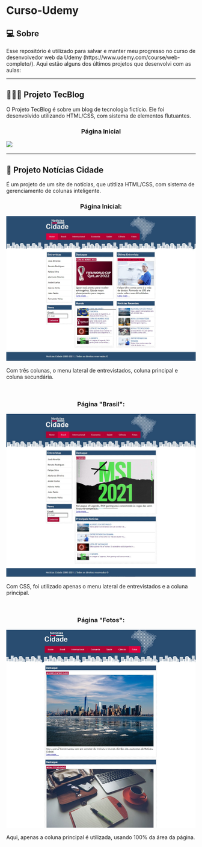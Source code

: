 <h1>Curso-Udemy</h1>

<h2>💻 Sobre</h2>
<p>Esse repositório é utilizado para salvar e manter meu progresso no curso de desenvolvedor web da Udemy (https://www.udemy.com/course/web-completo/).
Aqui estão alguns dos últimos projetos que desenvolvi com as aulas:</p>

---

<h2>👩🏻‍💻 Projeto TecBlog</h2>
<p>O Projeto TecBlog é sobre um blog de tecnologia fictício. Ele foi desenvolvido utilizando HTML/CSS, com sistema de elementos flutuantes.</p>
<h3 align="center">Página Inicial</h3>
<img src=https://user-images.githubusercontent.com/70920017/116571142-30840b00-a8e1-11eb-808c-8d23dc432292.png>

---

<h2>🌆 Projeto Notícias Cidade</h2>
<p>É um projeto de um site de notícias, que utitliza HTML/CSS, com sistema de gerenciamento de colunas inteligente.</p>
<h3 align="center">Página Inicial:</h3>
<img src="Printscreens/noticias-cidade.jpg">
<p>Com três colunas, o menu lateral de entrevistados, coluna principal e coluna secundária.</p>

<br>

<h3 align="center">Página "Brasil":</h3>
<img src="Printscreens/noticias-cidade-brasil.jpg">
<p>Com CSS, foi utilizado apenas o menu lateral de entrevistados e a coluna principal.</p>

<br>

<h3 align="center">Página "Fotos":</h3>
<img src="Printscreens/noticias-cidade-fotos.jpg">
<p>Aqui, apenas a coluna principal é utilizada, usando 100% da área da página.</p>

<br>